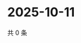 # 2025-10-11

共 0 条

<!-- BEGIN ZHIHUQUESTIONS -->
<!-- 最后更新时间 Sat Oct 11 2025 06:10:01 GMT+0800 (China Standard Time) -->

<!-- END ZHIHUQUESTIONS -->
